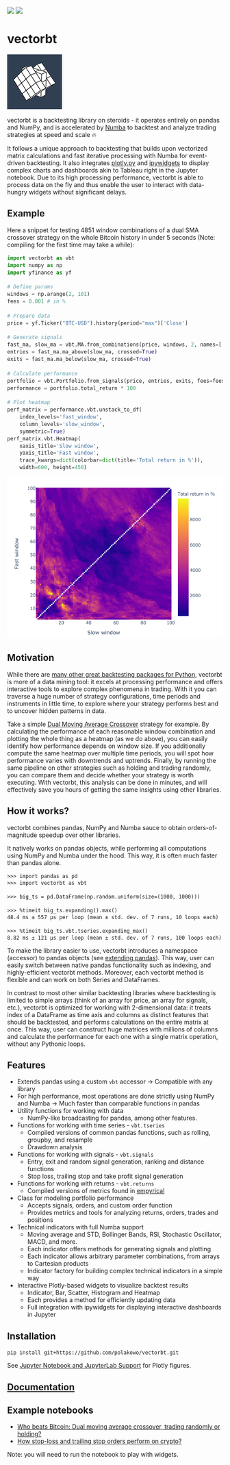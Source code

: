 ![](https://img.shields.io/travis/polakowo/vectorbt/master.svg?branch=master&style=for-the-badge)
![](https://img.shields.io/badge/version-0.9-blue?style=for-the-badge)

# vectorbt

![Made by Vectors Market](logo.png)

vectorbt is a backtesting library on steroids - it operates entirely on pandas and NumPy, and is accelerated 
by [Numba](https://github.com/numba/numba) to backtest and analyze trading strategies at speed and scale :fire:

It follows a unique approach to backtesting that builds upon vectorized matrix calculations and fast iterative 
processing with Numba for event-driven backtesting. It also integrates [plotly.py](https://github.com/plotly/plotly.py) 
and [ipywidgets](https://github.com/jupyter-widgets/ipywidgets) to display complex charts and dashboards akin to 
Tableau right in the Jupyter notebook. Due to its high processing performance, vectorbt is able to process data 
on the fly and thus enable the user to interact with data-hungry widgets without significant delays.

## Example

Here a snippet for testing 4851 window combinations of a dual SMA crossover strategy on the whole Bitcoin history 
in under 5 seconds (Note: compiling for the first time may take a while):

```python
import vectorbt as vbt
import numpy as np
import yfinance as yf

# Define params
windows = np.arange(2, 101)
fees = 0.001 # in %

# Prepare data
price = yf.Ticker("BTC-USD").history(period="max")['Close']

# Generate signals
fast_ma, slow_ma = vbt.MA.from_combinations(price, windows, 2, names=['fast', 'slow'])
entries = fast_ma.ma_above(slow_ma, crossed=True)
exits = fast_ma.ma_below(slow_ma, crossed=True)

# Calculate performance
portfolio = vbt.Portfolio.from_signals(price, entries, exits, fees=fees, freq='1 days')
performance = portfolio.total_return * 100

# Plot heatmap
perf_matrix = performance.vbt.unstack_to_df(
    index_levels='fast_window', 
    column_levels='slow_window', 
    symmetric=True)
perf_matrix.vbt.Heatmap(
    xaxis_title='Slow window', 
    yaxis_title='Fast window', 
    trace_kwargs=dict(colorbar=dict(title='Total return in %')),
    width=600, height=450)
```

![dmac_heatmap.png](dmac_heatmap.png)

## Motivation

While there are [many other great backtesting packages for Python](https://github.com/mementum/backtrader#alternatives), 
vectorbt is more of a data mining tool: it excels at processing performance and offers interactive tools to explore 
complex phenomena in trading. With it you can traverse a huge number of strategy configurations, time periods and 
instruments in little time, to explore where your strategy performs best and to uncover hidden patterns in data.

Take a simple [Dual Moving Average Crossover](https://en.wikipedia.org/wiki/Moving_average_crossover) strategy 
for example. By calculating the performance of each reasonable window combination and plotting the whole thing 
as a heatmap (as we do above), you can easily identify how performance depends on window size. If you additionally 
compute the same heatmap over multiple time periods, you will spot how performance varies with downtrends and 
uptrends. Finally, by running the same pipeline on other strategies such as holding and trading randomly, 
you can compare them and decide whether your strategy is worth executing. With vectorbt, this analysis can 
be done in minutes, and will effectively save you hours of getting the same insights using other libraries.

## How it works?

vectorbt combines pandas, NumPy and Numba sauce to obtain orders-of-magnitude speedup over other libraries.

It natively works on pandas objects, while performing all computations using NumPy and Numba under the hood. 
This way, it is often much faster than pandas alone.

```python-repl
>>> import pandas as pd
>>> import vectorbt as vbt

>>> big_ts = pd.DataFrame(np.random.uniform(size=(1000, 1000)))

>>> %timeit big_ts.expanding().max()
48.4 ms ± 557 µs per loop (mean ± std. dev. of 7 runs, 10 loops each)

>>> %timeit big_ts.vbt.tseries.expanding_max()
8.82 ms ± 121 µs per loop (mean ± std. dev. of 7 runs, 100 loops each)
```

To make the library easier to use, vectorbt introduces a namespace (accessor) to pandas objects 
(see [extending pandas](https://pandas.pydata.org/pandas-docs/stable/development/extending.html)). 
This way, user can easily switch between native pandas functionality such as indexing, and highly-efficient 
vectorbt methods. Moreover, each vectorbt method is flexible and can work on both Series and DataFrames.

In contrast to most other similar backtesting libraries where backtesting is limited to simple arrays 
(think of an array for price, an array for signals, etc.), vectorbt is optimized for working with 
2-dimensional data: it treats index of a DataFrame as time axis and columns as distinct features
that should be backtested, and performs calculations on the entire matrix at once. This way, user can 
construct huge matrices with millions of columns and calculate the performance for each one with a single 
matrix operation, without any Pythonic loops.

## Features

- Extends pandas using a custom `vbt` accessor
    -> Compatible with any library
- For high performance, most operations are done strictly using NumPy and Numba 
    -> Much faster than comparable functions in pandas
- Utility functions for working with data
    - NumPy-like broadcasting for pandas, among other features.
- Functions for working with time series - `vbt.tseries`
    - Compiled versions of common pandas functions, such as rolling, groupby, and resample
    - Drawdown analysis
- Functions for working with signals - `vbt.signals`
    - Entry, exit and random signal generation, ranking and distance functions
    - Stop loss, trailing stop and take profit signal generation
- Functions for working with returns - `vbt.returns`
    - Compiled versions of metrics found in [empyrical](https://github.com/quantopian/empyrical)
- Class for modeling portfolio performance
    - Accepts signals, orders, and custom order function
    - Provides metrics and tools for analyzing returns, orders, trades and positions
- Technical indicators with full Numba support
    - Moving average and STD, Bollinger Bands, RSI, Stochastic Oscillator, MACD, and more.
    - Each indicator offers methods for generating signals and plotting
    - Each indicator allows arbitrary parameter combinations, from arrays to Cartesian products
    - Indicator factory for building complex technical indicators in a simple way
- Interactive Plotly-based widgets to visualize backtest results
    - Indicator, Bar, Scatter, Histogram and Heatmap
    - Each provides a method for efficiently updating data
    - Full integration with ipywidgets for displaying interactive dashboards in Jupyter

## Installation

```
pip install git+https://github.com/polakowo/vectorbt.git
```

See [Jupyter Notebook and JupyterLab Support](https://plotly.com/python/getting-started/#jupyter-notebook-support) 
for Plotly figures.

## [Documentation](https://polakowo.io/vectorbt/)

## Example notebooks

- [Who beats Bitcoin: Dual moving average crossover, trading randomly or holding?](examples/Bitcoin-DMAC.ipynb)
- [How stop-loss and trailing stop orders perform on crypto?](examples/StopLoss-vs-TrailingStop.ipynb)

Note: you will need to run the notebook to play with widgets.
